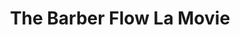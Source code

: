 ---
title: "The Barber Flow La Movie"
url: /tarragona/the-barber-flow-la-movie/
shop: peluquería
---